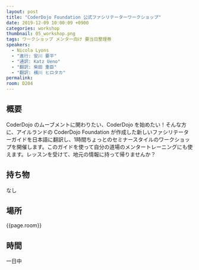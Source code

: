 ```yaml
---
layout: post
title: "CoderDojo Foundation 公式ファシリテーターワークショップ"
date: 2019-12-09 10:00:09 +0900
categories: workshop
thumbnail: 05_workshop.png
tags: ワークショップ メンター向け 要当日整理券
speakers:
  - Nicola Lyons
  - "進行: 安川 要平"
  - "通訳: Katz Ueno"
  - "翻訳: 柴田 重臣"
  - "翻訳: 横川 ヒロタカ"
permalink:
room: D204
---
```

## 概要
CoderDojo のムーブメントに関わりたい、CoderDojo を始めたい！そんな方に、アイルランドの CoderDojo Foundation が作成した新しいファシリテーターガイドを日本語に翻訳し、1時間ちょっとのセミナースタイルのワークショップを開催します。このガイドを使って自分の道場のメンタートレーニングにも使えます。レッスンを受けて、地元の情報に持って帰りませんか？
## 持ち物
なし
## 場所
{{page.room}}
## 時間
一日中
